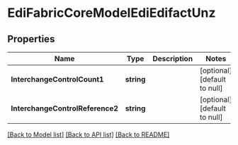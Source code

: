 # EdiFabricCoreModelEdiEdifactUnz

## Properties
Name | Type | Description | Notes
------------ | ------------- | ------------- | -------------
**InterchangeControlCount1** | **string** |  | [optional] [default to null]
**InterchangeControlReference2** | **string** |  | [optional] [default to null]

[[Back to Model list]](../README.md#documentation-for-models) [[Back to API list]](../README.md#documentation-for-api-endpoints) [[Back to README]](../README.md)


